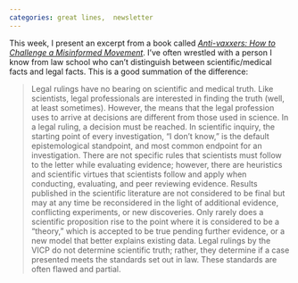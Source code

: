 ```yaml
---
categories: great lines,  newsletter
---
```



This week, I present an excerpt from a book called _[Anti-vaxxers: How to Challenge a Misinformed Movement](https://mitpress.mit.edu/books/anti-vaxxers)_. I’ve often wrestled with a person I know from law school who can’t distinguish between scientific/medical facts and legal facts. This is a good summation of the difference:

> Legal rulings have no bearing on scientific and medical truth. Like scientists, legal professionals are interested in finding the truth (well, at least sometimes). However, the means that the legal profession uses to arrive at decisions are different from those used in science. In a legal ruling, a decision must be reached. In scientific inquiry, the starting point of every investigation, “I don’t know,” is the default epistemological standpoint, and most common endpoint for an investigation. There are not specific rules that scientists must follow to the letter while evaluating evidence; however, there are heuristics and scientific virtues that scientists follow and apply when conducting, evaluating, and peer reviewing evidence. Results published in the scientific literature are not considered to be final but may at any time be reconsidered in the light of additional evidence, conflicting experiments, or new discoveries. Only rarely does a scientific proposition rise to the point where it is considered to be a “theory,” which is accepted to be true pending further evidence, or a new model that better explains existing data. Legal rulings by the VICP do not determine scientific truth; rather, they determine if a case presented meets the standards set out in law. These standards are often flawed and partial.